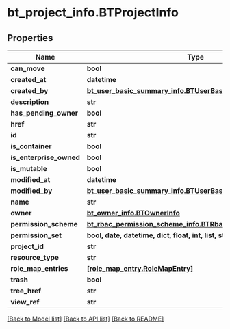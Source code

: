 # bt_project_info.BTProjectInfo

## Properties
Name | Type | Description | Notes
------------ | ------------- | ------------- | -------------
**can_move** | **bool** |  | [optional] 
**created_at** | **datetime** |  | [optional] 
**created_by** | [**bt_user_basic_summary_info.BTUserBasicSummaryInfo**](BTUserBasicSummaryInfo.md) |  | [optional] 
**description** | **str** |  | [optional] 
**has_pending_owner** | **bool** |  | [optional] 
**href** | **str** |  | [optional] 
**id** | **str** |  | [optional] 
**is_container** | **bool** |  | [optional] 
**is_enterprise_owned** | **bool** |  | [optional] 
**is_mutable** | **bool** |  | [optional] 
**modified_at** | **datetime** |  | [optional] 
**modified_by** | [**bt_user_basic_summary_info.BTUserBasicSummaryInfo**](BTUserBasicSummaryInfo.md) |  | [optional] 
**name** | **str** |  | [optional] 
**owner** | [**bt_owner_info.BTOwnerInfo**](BTOwnerInfo.md) |  | [optional] 
**permission_scheme** | [**bt_rbac_permission_scheme_info.BTRbacPermissionSchemeInfo**](BTRbacPermissionSchemeInfo.md) |  | [optional] 
**permission_set** | **bool, date, datetime, dict, float, int, list, str** |  | [optional] 
**project_id** | **str** |  | [optional] 
**resource_type** | **str** |  | [optional] 
**role_map_entries** | [**[role_map_entry.RoleMapEntry]**](RoleMapEntry.md) |  | [optional] 
**trash** | **bool** |  | [optional] 
**tree_href** | **str** |  | [optional] 
**view_ref** | **str** |  | [optional] 

[[Back to Model list]](../README.md#documentation-for-models) [[Back to API list]](../README.md#documentation-for-api-endpoints) [[Back to README]](../README.md)


